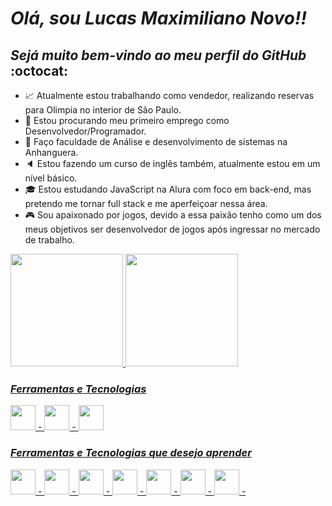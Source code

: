 # **_Olá, sou Lucas Maximiliano Novo!!_**
## _Sejá muito bem-vindo ao meu perfil do GitHub_ :octocat:

- :chart_with_upwards_trend: Atualmente estou trabalhando como vendedor, realizando reservas para Olimpia no interior de São Paulo.
- :mag_right: Estou procurando meu primeiro emprego como Desenvolvedor/Programador.
- :book: Faço faculdade de Análise e desenvolvimento de sistemas na Anhanguera.
- :speaker: Estou fazendo um curso de inglês também, atualmente estou em um nível básico.
- :mortar_board: Estou estudando JavaScript na Alura com foco em back-end, mas pretendo me tornar full stack e me aperfeiçoar nessa área.
- :video_game: Sou apaixonado por jogos, devido a essa paixão tenho como um dos meus objetivos ser desenvolvedor de jogos após ingressar no mercado de trabalho.

<div>
<a href="https://github.com/LucasMaximilianoNovo">
<img loading="lazy" height="180em" src="https://github-readme-stats.vercel.app/api/top-langs/?username=LucasMaximilianoNovo&layout=compact&langs_count=7&theme=dracula"/>
<img loading="lazy" height="180em" src="https://github-readme-stats.vercel.app/api?username=LucasMaximilianoNovo&show_icons=true&theme=dracula&include_all_commits=true&count_private=true"/>
</div>

### _Ferramentas e Tecnologias_
<img src="https://cdn.jsdelivr.net/gh/devicons/devicon@latest/icons/javascript/javascript-original.svg" height="40" width="40"/> - <img src="https://cdn.jsdelivr.net/gh/devicons/devicon@latest/icons/git/git-original.svg" height="40" width="40"/> - <img src="https://cdn.jsdelivr.net/gh/devicons/devicon@latest/icons/github/github-original.svg" height="40" width="40"/>

### _Ferramentas e Tecnologias que desejo aprender_
<img src="https://cdn.jsdelivr.net/gh/devicons/devicon@latest/icons/html5/html5-original.svg" height="40" width="40"/> - <img src="https://cdn.jsdelivr.net/gh/devicons/devicon@latest/icons/css3/css3-original.svg" height="40" width="40"/> - <img src="https://cdn.jsdelivr.net/gh/devicons/devicon@latest/icons/c/c-plain.svg" height="40" width="40"/> - <img src="https://cdn.jsdelivr.net/gh/devicons/devicon@latest/icons/cplusplus/cplusplus-plain.svg" height="40" width="40"/> - <img src="https://cdn.jsdelivr.net/gh/devicons/devicon@latest/icons/csharp/csharp-plain.svg" height="40" width="40"/> - <img src="https://cdn.jsdelivr.net/gh/devicons/devicon@latest/icons/unrealengine/unrealengine-original.svg" height="40" width="40"/> - <img src="https://cdn.jsdelivr.net/gh/devicons/devicon@latest/icons/unity/unity-plain.svg" height="40" width="40"/> - 
